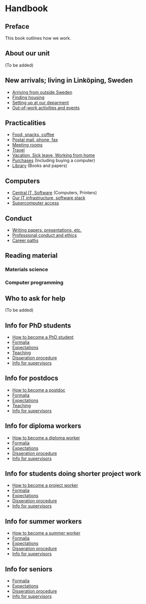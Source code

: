 Handbook
========

Preface
-------
This book outlines how we work.

About our unit
--------------
(To be added)

New arrivals; living in Linköping, Sweden
-----------------------------------------
* [Arriving from outside Sweden](international.md)
* [Finding housing](housing.md)
* [Setting up at our deparment](startup.md)
* [Out-of-work activities and events](fun.md)

Practicalities
--------------
* [Food, snacks, coffee](food.md)
* [Postal mail, phone, fax](communication.md) 
* [Meeting rooms](meetingrooms.md)
* [Travel](travel.md)
* [Vacation, Sick leave, Working from home](vacation.md)
* [Purchases](purchase.md) (Including buying a computer)
* [Library](library.md) (Books and papers) 

Computers
---------
* [Central IT, Software](it.md) (Computers, Printers) 
* [Our IT infrastructure, software stack](groupit.md)
* [Supercomputer access](supercomputers.md)

Conduct
-------
* [Writing papers, presentations, etc.](writing.md)
* [Professional conduct and ethics](conduct.md)
* [Career paths](career.md)

Reading material
----------------
### Materials science

### Computer programming


Who to ask for help
-------------------
(To be added)

Info for PhD students
---------------------
* [How to become a PhD student](phd/howto.md)
* [Formalia](phd/formalia.md)
* [Expectations](phd/work.md)
* [Teaching](phd/teaching.md)
* [Disseration procedure](phd/disseration.md)
* [Info for supervisors](phd/supervision.md)

Info for postdocs
---------------------
* [How to become a postdoc](postdoc/howto.md)
* [Formalia](postdoc/formalia.md)
* [Expectations](postdoc/work.md)
* [Teaching](postdoc/teaching.md)
* [Info for supervisors](phd/supervision.md)

Info for diploma workers
------------------------
* [How to become a diploma worker](diploma/howto.md)
* [Formalia](diploma/formalia.md)
* [Expectations](diploma/work.md)
* [Disseration procedure](diploma/disseration.md)
* [Info for supervisors](diploma/supervision.md)

Info for students doing shorter project work
--------------------------------------------
* [How to become a project worker](howto.md)
* [Formalia](diploma/formalia.md)
* [Expectations](diploma/work.md)
* [Disseration procedure](diploma/disseration.md)
* [Info for supervisors](diploma/supervision.md)

Info for summer workers
-----------------------
* [How to become a summer worker](howto.md)
* [Formalia](summer/formalia.md)
* [Expectations](summer/work.md)
* [Disseration procedure](summer/disseration.md)
* [Info for supervisors](summer/supervision.md)

Info for seniors
----------------
* [Formalia](phd/formalia.md)
* [Expectations](phd/work.md)
* [Disseration procedure](phd/disseration.md)
* [Info for supervisors](phd/supervision.md)
